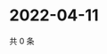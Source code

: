 # 2022-04-11

共 0 条

<!-- BEGIN WEIBO -->
<!-- 最后更新时间 Mon Apr 11 2022 14:16:47 GMT+0800 (China Standard Time) -->

<!-- END WEIBO -->
